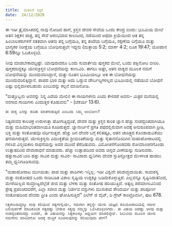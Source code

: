 ```yaml
---
title:  ಮಹಾನ್ ಶಿಕ್ಷಕ
date:  24/12/2020
---
```


ಈ ಇಡೀ ತ್ರೈಮಾಸಿಕದಲ್ಲಿ ನಾವು ನೋಡಿದ ಹಾಗೆ, ಕ್ರಿಸ್ತನ ದೇವರ ಸೇವೆಯ ಒಂದು ಕೇಂದ್ರ ಬಿಂದು: ಭೂಮಿಯ ಮೇಲೆ ಆತನ ಶಿಕ್ಷಕನ ಪಾತ್ರ, ತನ್ನ ಸೇವೆ ಆರಂಭವಾದ ಕಾಲದಿಂದ, ನಡೆಯಿಂದ ಅಥವಾ ಕ್ರಿಯೆಯಿಂದ ಆತ ತನ್ನ ಹಿಂಬಾಲಕರುಗಳಿಗೆ ಸತತವಾಗಿ ಆತನು ತನ್ನ ಬಗ್ಗೆಯೂ, ತನ್ನ ತಂದೆಯ ಬಗ್ಗೆಯೂ, ರಕ್ಷಣೆಯ ಬಗ್ಗೆಯೂ ಮತ್ತು ಭಾಗ್ಯಕರ ನಿರೀಕ್ಷೆಯ ಬಗ್ಗೆಯೂ ಬೋಧಿಸುತ್ತಲೇ ಇದ್ದನು (ಮತ್ತಾಯ 5:2; ಮಾರ್ಕ 4:2; ಲೂಕ 19:47; ಯೋಹಾನ 6:59ನ್ನೂ ಓದಿಕೊಳ್ಳಿರಿ).

ನೀವು ಮಾಡಬೇಕಾದದ್ದಿಷ್ಟೇ. ಯಾವುದಾದರೂ ಒಂದು ಸುವಾರ್ತೆಯ ಪುಸ್ತಕದ ಮೇಲೆ, ಒಂದು ಪಕ್ಷಿನೋಟ ಬೀರಿರಿ. ಪುಸ್ತಕದುದ್ದಕ್ಕೂ ಯೇಸುಕ್ರಿಸ್ತನ ಬೋಧನೆಯನ್ನು ಕಾಣುವಿರಿ. ಈಗಲು ಅಷ್ಟೇ, ಆತನ ವಾಕ್ಯದ ಮೂಲಕ ನಮಗೆ ಬೋಧನೆಯನ್ನು ಮುಂದುವರಿಸಿದ್ದಾನೆ, ಮತ್ತು ನೂತನ ಭೂಮಿಯಲ್ಲೂ ಆತ ಈ ಬೋಧನೆಯನ್ನು ಮುಂದುವರಿಲಿಕ್ಕಿದ್ದಾನೆ. ಪಾಪದ ಭಾರ ಮತ್ತು ಅದು ಒಡ್ಡುವ ದೌರ್ಬಲ್ಯಗಳಿಲ್ಲದ ಭೂಮಿಯಲ್ಲಿ ನಡೆಯುವ ಬೋಧನೆ ಎಷ್ಟು ಭಿನ್ನವಾಗಿರಬಹುದು ಎಂಬುದನ್ನು ಕಲ್ಪನೆ ಮಾಡಿನೋಡಿ.

"ಮತ್ತೊಬ್ಬನು ಅವನನ್ನು ನಿನ್ನ ಎದೆಯ ಮೇಲಿನ ಈ ಗಾಯಗಳೇನು ಎಂದು ಕೇಳಿದರೆ ಅವನು- ಮಿತ್ರರ ಮನೆಯಲ್ಲಿ ನನಗಾದ ಗಾಯಗಳು ಎಂದುತ್ತರ ಕೊಡುವನು" - (ಜೆಕರ್ಯ 13:6).

`ಈ ವಾಕ್ಯ ಏನನ್ನು ಕುರಿತು ಮಾತನಾಡುತ್ತಿದೆ ಎಂಬುದು ನಿಮ್ಮ ಅಂಬೋಣ?`

ನಿತ್ಯಜೀವದ ಕಾಲಚಕ್ರ ಉರುಳುತ್ತಾ ಹೋಗುತ್ತಿದ್ದಂತೆ, ದೇವರ ಮತ್ತು ಕ್ರಿಸ್ತನ ಕುರಿತ ಜ್ಞಾನ ಹೆಚ್ಚು ಸಂಪದ್ಭರಿತವಾಗಿಯೂ ಮತ್ತು ಮಹಿಮಾಭರಿತವಾಗಿಯೂ ಕೂಡಿರುತ್ತದೆ. ಜ್ಞಾನಾರ್ಜನೆ ಪ್ರಗತಿ ಪಥದಲ್ಲಿರುವಾಗ ಅದಕ್ಕೆ ಅನುರೂಪವಾಗಿ ಪ್ರೀತಿ, ಭಕ್ತಿ ಮತ್ತು ಸಂತೋಷವೂ ವರ್ಧಿಸುತ್ತದೆ. ಹೆಚ್ಚು ಜನ ದೇವರ ಬಗ್ಗೆ ಕಲಿತಷ್ಟೂ, ಆತನ ಚಾರಿತ್ರ್ಯದ ಕೊಂಡಾಡುವಿಕೆಯು ಘನವಾಗಿರುತ್ತದೆ. ಯೇಸುಕ್ರಿಸ್ತನು ವಿಮುಕ್ತತೆಯ ಶ್ರೀಮಂತಿಕೆಯನ್ನು ಮತ್ತು ಸೈತಾನನೊಂದಿಗಿನ ಮಹಾಹೋರಾಟದಲ್ಲಿ ಗಳಿಸಿದ ವಿಸ್ಮಯಕಾರಿ ಸಾಧನೆಯನ್ನು ಅವರ ಮುಂದೆ ತೆರೆದಿಡುವನು. ವಿಮೋಚನೆಗೊಂಡವರು ರೋಮಾಂಚನಗೊಂಡು ಉತ್ಸಾಹದಿಂದ ದೇವಾರಾಧನೆ ಮಾಡುವರು. ಹೆಚ್ಚು ಉತ್ಸಾಹದಿಂದ ಅವರು ಚಿನ್ನದ ವೀಣೆಯನ್ನು ನುಡಿಸುವರು. ಹತ್ತುಸಾವಿರ ಬಾರಿ ಹತ್ತು ಸಾವಿರ ಮತ್ತು ಸಾವಿರ- ಸಾವಿರಾರು ಧ್ವನಿಗಳು ದೇವರ ಸ್ತುತಿಸ್ತೋತ್ರದ ಮೇಳಗೀತ ಹಾಡಲು ತಮ್ಮ ಧ್ವನಿಗೂಡಿಸುವವು.

"ಮಹಾಹೋರಾಟ ಮುಗಿಯಿತು. ಪಾಪ ಮತ್ತು ಪಾಪಿಗಳು ಇನ್ನಿಲ್ಲ. ಇಡೀ ವಿಶ್ವವೇ ಪರಿಶುದ್ಧವಾಯಿತು. ಸಾಮರಸ್ಯ ಮತ್ತು ಸಂತೋಷದ ಒಂದು ನಾಡಿಬಡಿತ ವಿಶಾಲ ಸೃಷ್ಟಿಯ ಉದ್ದಕ್ಕೂ ಬಡಿದುಕೊಳ್ಳುತ್ತಿದೆ. ಎಲ್ಲವನ್ನೂ ಸೃಷ್ಟಿಸಿದಾತನಿಂದ, ಮೇರೆಯಿಲ್ಲದ ಸಾಮ್ರಾಜ್ಯದೆಲ್ಲೆಡೆ ಜೀವ ಮತ್ತು ಬೆಳಕು ಮತ್ತು ಸಂತೋಷ ಹರಿಯುತ್ತಿದೆ. ಅತ್ಯಲ್ಪ ಪರಮಾಣುವಿನಿಂದ ಶ್ರೇಷ್ಠ ಪ್ರಪಂಚದವರೆಗೆ, ಎಲ್ಲಾ ಸಜೀವ ಮತ್ತು ನಿರ್ಜೀವ ವಸ್ತುಗಳು ಮುಸುಕಾದ ಸೌಂದರ್ಯ ಮತ್ತು ಪರಿಪೂರ್ಣ ಸಂತೋಷದಿಂದ ದೇವರು ಪ್ರೀತಿ ಎಂದು ಘೋಷಿಸುತ್ತಿದೆ" ಎಲೆನ್ ಜಿ ವೈಟ್, ದಿ ಗ್ರೇಟ್ ಕಾಂಟ್ರೊವರ್ಸಿ, ಪುಟ 678.

`ನಿತ್ಯಕಾಲದುದ್ದಕ್ಕೂ ನಾವು ಕಲಿಯುವ ಸತ್ಯಗಳಲ್ಲಿಯೇ, ನಮಗಾಗಿ ತನ್ನನ್ನೇ ಯೇಸು ಯಜ್ಞದ ಕುರಿಯೋಪಾದಿಯಲ್ಲಿ ಸಜೀವ ಬಲಿಯರ್ಪಣೆ ಮಾಡಿಕೊಂಡ ಸತ್ಯದಷ್ಟು ಬೇರಾವ ಸತ್ಯವು ನಮ್ಮನ್ನು ಒಲಿಸಿಕೊಳ್ಳಲಾಗದು. ಈ ವಿಷಯ ಅದೆಷ್ಟು ಆಳವು ಮತ್ತು ಸಂಪದ್ಭರಿತವಾದದ್ದು ಎಂದರೆ, ಈ ವಿಷಯವನ್ನು ನಿತ್ಯಕಾಲಕ್ಕೂ ಅಧ್ಯಯನ ಮಾಡಲಿದ್ದೇವೆ. ಶಿಲುಬೆಯ ಮೂಲಕ ಯೇಸು ನಮಗೇನು ಮಾಡಿದನೋ ಅದಕ್ಕೆ ಮೆಚ್ಚಿಕೆ ಸೂಚಿಸುವುದನ್ನು ಕಲಿಯುವುದು ಹೇಗೆ?`